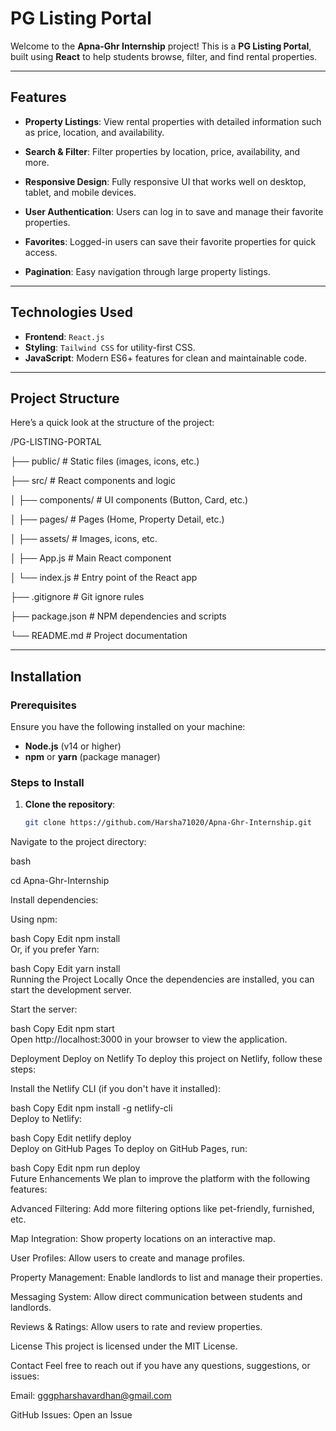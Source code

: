 # PG Listing Portal

Welcome to the **Apna-Ghr Internship** project! This is a **PG Listing Portal**, built using **React** to help students browse, filter, and find rental properties.

---

## Features

- **Property Listings**: View rental properties with detailed information such as price, location, and availability.  

- **Search & Filter**: Filter properties by location, price, availability, and more.  

- **Responsive Design**: Fully responsive UI that works well on desktop, tablet, and mobile devices.  

- **User Authentication**: Users can log in to save and manage their favorite properties.  

- **Favorites**: Logged-in users can save their favorite properties for quick access.  

- **Pagination**: Easy navigation through large property listings.  

---

## Technologies Used

- **Frontend**: `React.js`  
- **Styling**: `Tailwind CSS` for utility-first CSS.  
- **JavaScript**: Modern ES6+ features for clean and maintainable code.  

---

## Project Structure

Here’s a quick look at the structure of the project:

/PG-LISTING-PORTAL

├── public/ # Static files (images, icons, etc.)

├── src/ # React components and logic

│ ├── components/ # UI components (Button, Card, etc.)

│ ├── pages/ # Pages (Home, Property Detail, etc.)

│ ├── assets/ # Images, icons, etc.

│ ├── App.js # Main React component

│ └── index.js # Entry point of the React app

├── .gitignore # Git ignore rules

├── package.json # NPM dependencies and scripts

└── README.md # Project documentation



---

## Installation

### Prerequisites

Ensure you have the following installed on your machine:

- **Node.js** (v14 or higher)  
- **npm** or **yarn** (package manager)  

### Steps to Install

1. **Clone the repository**:

   ```bash
   git clone https://github.com/Harsha71020/Apna-Ghr-Internship.git  
Navigate to the project directory:

bash

cd Apna-Ghr-Internship  

Install dependencies:

Using npm:

bash
Copy
Edit
npm install  
Or, if you prefer Yarn:

bash
Copy
Edit
yarn install  
Running the Project Locally
Once the dependencies are installed, you can start the development server.

Start the server:

bash
Copy
Edit
npm start  
Open http://localhost:3000 in your browser to view the application.

Deployment
Deploy on Netlify
To deploy this project on Netlify, follow these steps:

Install the Netlify CLI (if you don't have it installed):

bash
Copy
Edit
npm install -g netlify-cli  
Deploy to Netlify:

bash
Copy
Edit
netlify deploy  
Deploy on GitHub Pages
To deploy on GitHub Pages, run:

bash
Copy
Edit
npm run deploy  
Future Enhancements
We plan to improve the platform with the following features:

Advanced Filtering: Add more filtering options like pet-friendly, furnished, etc.

Map Integration: Show property locations on an interactive map.

User Profiles: Allow users to create and manage profiles.

Property Management: Enable landlords to list and manage their properties.

Messaging System: Allow direct communication between students and landlords.

Reviews & Ratings: Allow users to rate and review properties.

License
This project is licensed under the MIT License.

Contact
Feel free to reach out if you have any questions, suggestions, or issues:

Email: gggpharshavardhan@gmail.com

GitHub Issues: Open an Issue
